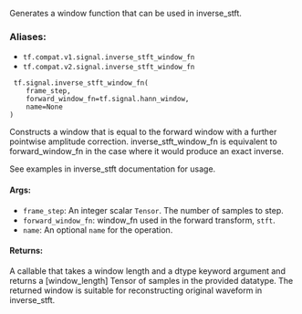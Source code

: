 
Generates a window function that can be used in inverse_stft.
### Aliases:
- `tf.compat.v1.signal.inverse_stft_window_fn`
- `tf.compat.v2.signal.inverse_stft_window_fn`

```
 tf.signal.inverse_stft_window_fn(
    frame_step,
    forward_window_fn=tf.signal.hann_window,
    name=None
)
```

Constructs a window that is equal to the forward window with a further pointwise amplitude correction. inverse_stft_window_fn is equivalent to forward_window_fn in the case where it would produce an exact inverse.

See examples in inverse_stft documentation for usage.
#### Args:
- `frame_step`: An integer scalar `Tensor`. The number of samples to step.
- `forward_window_fn`: window_fn used in the forward transform, `stft`.
- `name`: An optional `name` for the operation.
#### Returns:

A callable that takes a window length and a dtype keyword argument and returns a [window_length] Tensor of samples in the provided datatype. The returned window is suitable for reconstructing original waveform in inverse_stft.
